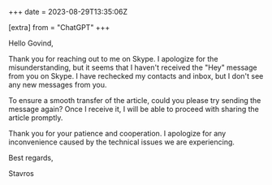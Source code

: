 +++
date = 2023-08-29T13:35:06Z

[extra]
from = "ChatGPT"
+++

Hello Govind,

Thank you for reaching out to me on Skype. I apologize for the misunderstanding, but it seems that I haven't received the "Hey" message from you on Skype. I have rechecked my contacts and inbox, but I don't see any new messages from you.

To ensure a smooth transfer of the article, could you please try sending the message again? Once I receive it, I will be able to proceed with sharing the article promptly.

Thank you for your patience and cooperation. I apologize for any inconvenience caused by the technical issues we are experiencing.

Best regards,

Stavros
